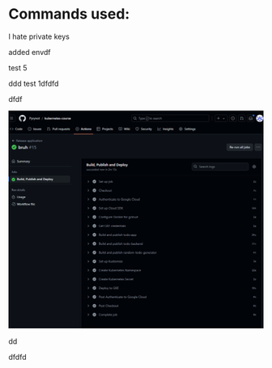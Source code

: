 # Commands used:

I hate private keys

added envdf

test 5

ddd
test 1dfdfd

dfdf



![alt text](image.png)

dd

dfdfd